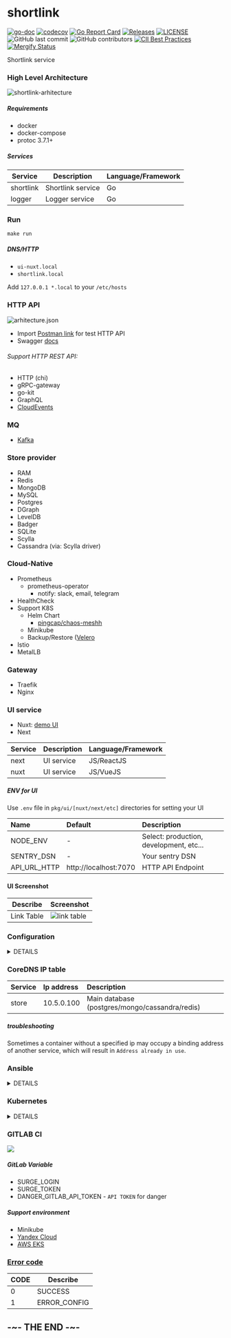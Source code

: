 # shortlink

[![go-doc](https://godoc.org/github.com/batazor/shortlink?status.svg)](https://godoc.org/github.com/batazor/shortlink)
[![codecov](https://codecov.io/gh/batazor/shortlink/branch/master/graph/badge.svg)](https://codecov.io/gh/batazor/shortlink)
[![Go Report Card](https://goreportcard.com/badge/github.com/batazor/shortlink)](https://goreportcard.com/report/github.com/batazor/shortlink)
[![Releases](https://img.shields.io/github/release-pre/batazor/shortlink.svg)](https://github.com/batazor/shortlink/releases)
[![LICENSE](https://img.shields.io/github/license/batazor/shortlink.svg)](https://github.com/batazor/shortlink/blob/master/LICENSE)
![GitHub last commit](https://img.shields.io/github/last-commit/batazor/shortlink)
![GitHub contributors](https://img.shields.io/github/contributors/batazor/shortlink)
[![CII Best Practices](https://bestpractices.coreinfrastructure.org/projects/3510/badge)](https://bestpractices.coreinfrastructure.org/projects/3510)
[![Mergify Status][mergify-status]][mergify]

Shortlink service

### High Level Architecture

![shortlink-arhitecture](./docs/shortlink-arhitecture.png)

##### Requirements

- docker
- docker-compose
- protoc 3.7.1+

##### Services

| Service     | Description                       | Language/Framework |
|-------------|-----------------------------------|--------------------|
| shortlink   | Shortlink service                 | Go                 |
| logger      | Logger service                    | Go                 |

### Run

```
make run
```

##### DNS/HTTP

+ `ui-nuxt.local`
+ `shortlink.local`

Add `127.0.0.1 *.local` to your `/etc/hosts`

### HTTP API

![arhitecture.json](./docs/arhitecture.png)

+ Import [Postman link](./docs/shortlink.postman_collection.json) for
  test HTTP API
+ Swagger [docs](https://shortlink1.gitlab.io/shortlink)

###### Support HTTP REST API:

- HTTP (chi)
- gRPC-gateway
- go-kit
- GraphQL
- [CloudEvents](https://cloudevents.io/)

### MQ

+ [Kafka](https://kafka.apache.org/)

### Store provider

+ RAM
+ Redis
+ MongoDB
+ MySQL
+ Postgres
+ DGraph
+ LevelDB
+ Badger
+ SQLite
+ Scylla
+ Сassandra (via: Scylla driver)

### Cloud-Native

+ Prometheus
  + prometheus-operator
    + notify: slack, email, telegram
+ HealthCheck
+ Support K8S
  + Helm Chart
    + [pingcap/chaos-meshh](https://github.com/pingcap/chaos-mesh)
  + Minikube
  + Backup/Restore ([Velero](https://velero.io/)
+ Istio
+ MetalLB

### Gateway

+ Traefik
+ Nginx

### UI service

+ Nuxt: [demo UI](http://shortlink.surge.sh/)
+ Next

| Service     | Description                       | Language/Framework |
|-------------|-----------------------------------|--------------------|
| next        | UI service                        | JS/ReactJS         |
| nuxt        | UI service                        | JS/VueJS           |

##### ENV for UI

Use `.env` file in `pkg/ui/[nuxt/next/etc]` directories for setting your UI


| Name                | Default                                                     | Description                                                                                    |
|:--------------------|:------------------------------------------------------------|:-----------------------------------------------------------------------------------------------|
| NODE_ENV            | -                                                           | Select: production, development, etc...                                                        |
| SENTRY_DSN          | -                                                           | Your sentry DSN                                                                                |
| API_URL_HTTP        | http://localhost:7070                                       | HTTP API Endpoint                                                                              |

#### UI Screenshot

| Describe                | Screenshot                           |
|-------------------------|--------------------------------------|
| Link Table              | ![link table](./docs/next-js-ui.png) |

### Configuration

<details><summary>DETAILS</summary>
<p>

##### [12 factors: ENV](https://12factor.net/config)

| Name                    | Default                                                     | Description                                                                                    |
|:------------------------|:------------------------------------------------------------|:-----------------------------------------------------------------------------------------------|
| STORE_TYPE              | ram                                                         | Select: postgres, mongo, mysql, redis, dgraph, sqlite, leveldb, badger, ram, scylla, cassandra |
| STORE_MONGODB_URI       | mongodb://localhost:27017                                   | MongoDB URI                                                                                    |
| STORE_MYSQL_URI         | shortlink:shortlink@localhost:3306/shortlink?parseTime=true | MySQL URI                                                                                      |
| STORE_BADGER_PATH       | /tmp/links.badger                                           | Badger path to file                                                                            |
| STORE_DGRAPH_URI        | localhost:9080                                              | DGRAPH link                                                                                    |
| STORE_LEVELDB_PATH      | /tmp/links.db                                               | LevelDB path to file                                                                           |
| STORE_POSTGRES_URI      | postgres://shortlink:shortlink@localhost:5432/shortlink     | Postgres URI                                                                                   |
| STORE_REDIS_URI         | localhost:6379                                              | Redis URI                                                                                      |
| STORE_SQLITE_PATH       | /tmp/links.sqlite                                           | SQLite URI                                                                                     |
| STORE_CASSANDRA_URI     | localhost:9042                                              | Cassandra URI                                                                                  |
| STORE_SCYLLA_URI        | localhost:9042                                              | Scylla URI                                                                                     |
| LOG_LEVEL               | 3                                                           | Log level. Select 0-4 (Fatal->Debug)                                                           |
| LOG_TIME_FORMAT         | 2006-01-02T15:04:05.999999999Z07:00                         | Log time format (golang time format)                                                           |
| TRACER_SERVICE_NAME     | ShortLink                                                   | Service Name                                                                                   |
| TRACER_URI              | localhost:6831                                              | Tracing addr:host                                                                              |
| API_TYPE                | http-chi                                                    | Select: http-chi, gRPC-web, graphql, cloudevents, go-kit                                       |
| API_PORT                | 7070                                                        | API port                                                                                       |
| API_TIMEOUT             | 60                                                          | Request Timeout                                                                                |
| MQ_ENABLED              | false                                                       | Enabled MQ-service                                                                             |
| MQ_TYPE                 | kafka                                                       | Select: kafka, nats                                                                            |
| MQ_KAFKA_URI            | localhost:9092                                              | Kafka URI                                                                                      |
| MQ_KAFKA_CONSUMER_GROUP | shortlink                                                   | Kafka consumer group                                                                           |
| SENTRY_DSN              | ___DSN___                                                   | key for sentry                                                                                 |
| BOT_SLACK_WEBHOOK       | YOUR_WEBHOOK_URL_HERE                                       | Your webhook URL                                                                               |
| BOT_TELEGRAM_WEBHOOK    | YOUR_WEBHOOK_URL_HERE                                       | Your webhook URL                                                                               |
| BOT_TELEGRAM_CHAT_ID    | 123                                                         | Your webhook URL                                                                               |
| BOT_TELEGRAM_DEBUG_MODE | false                                                       | Your webhook URL                                                                               |

</p>
</details>

### CoreDNS IP table

| Service | Ip address | Description                                    |
|:--------|:-----------|:-----------------------------------------------|
| store   | 10.5.0.100 | Main database (postgres/mongo/cassandra/redis) |

##### troubleshooting

Sometimes a container without a specified ip may occupy a binding
address of another service, which will result in `Address already in
use`.

### Ansible

<details><summary>DETAILS</summary>
<p>

##### Vagrant

```
cd ops/vagrant
vagrant up

cd ops/ansible
ansible-playbook playbooks/playbook.yml
```

##### DNS/HTTP

+ `ui-nuxt.shortlink.vagrant:8081`

</p>
</details>

### Kubernetes

<details><summary>DETAILS</summary>
<p>

##### HELM

+ **common** - run common tools (ingress)
+ **shortlink-\*** - run shortlink applications (api, logger, ui)
+ **chaos** - run chaos daemon
+ **ingress** - run ingress ;-)

##### DNS

+ `ui-nuxt.shortlink.minikube`
+ `api.shortlink.minikube`
+ `grafana.minikube`
+ `jaeger.minikube`
+ `prometheus.minikube`

</p>
</details>

### GITLAB CI

![](./docs/gitlab-pipeline.png)

##### GitLab Variable

- SURGE_LOGIN
- SURGE_TOKEN
- DANGER_GITLAB_API_TOKEN - `API TOKEN` for danger

##### Support environment

- Minikube
- [Yandex Cloud](https://cloud.yandex.ru/)
- [AWS EKS](https://aws.amazon.com/eks/)

### [Error code](./internal/error/status/exit.go)

| CODE | Describe     |
|------|--------------|
| 0    | SUCCESS      |
| 1    | ERROR_CONFIG |

## -~- THE END -~-

[mergify]: https://mergify.io
[mergify-status]: https://img.shields.io/endpoint.svg?url=https://dashboard.mergify.io/badges/batazor/shortlink&style=flat
